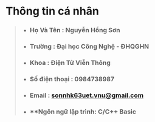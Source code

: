 #  **Thông tin cá nhân**

> * ### **Họ Và Tên :** Nguyễn Hồng Sơn
> * ### **Trường :** Đại học Công Nghệ - ĐHQGHN
> * ### **Khoa :** Điện Tử Viễn Thông
> * ### **Số điện thoại** : 0984738987
> * ### **Email** : sonnhk63uet.vnu@gmail.com  
> * ### **Ngôn ngữ lập trình: C/C++ Basic